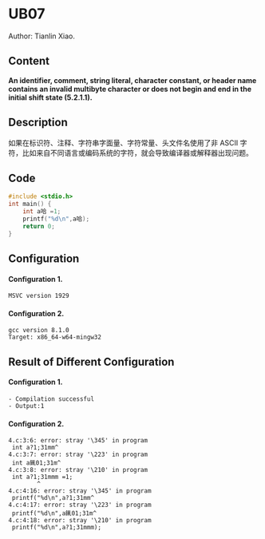 # UB07

Author: Tianlin Xiao.

##  Content

**An identifier, comment, string literal, character constant, or header name contains an invalid multibyte character or does not begin and end in the initial shift state (5.2.1.1).**

## Description

如果在标识符、注释、字符串字面量、字符常量、头文件名使用了非 ASCII 字符，比如来自不同语言或编码系统的字符，就会导致编译器或解释器出现问题。


## Code

```c
#include <stdio.h>
int main() {
    int a哈 =1;
    printf("%d\n",a哈);
    return 0;
}
```



## Configuration

#### Configuration 1.

```
MSVC version 1929
```



#### Configuration 2.

```
gcc version 8.1.0 
Target: x86_64-w64-mingw32
```

## Result of Different Configuration

#### Configuration 1.

```
- Compilation successful
- Output:1
```



#### Configuration 2.

```
4.c:3:6: error: stray '\345' in program
 int a?1;31mm^
4.c:3:7: error: stray '\223' in program
 int a錷01;31m^
4.c:3:8: error: stray '\210' in program
 int a?1;31mmm =1;
        ^
4.c:4:16: error: stray '\345' in program
 printf("%d\n",a?1;31mm^
4.c:4:17: error: stray '\223' in program
 printf("%d\n",a錷01;31m^
4.c:4:18: error: stray '\210' in program
 printf("%d\n",a?1;31mmm);
```




